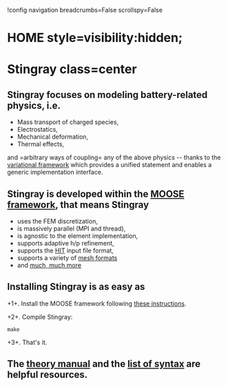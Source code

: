 !config navigation breadcrumbs=False scrollspy=False

# HOME style=visibility:hidden;

# Stingray class=center

## Stingray focuses on modeling battery-related physics, i.e.

- Mass transport of charged species,
- Electrostatics,
- Mechanical deformation,
- Thermal effects,

and =arbitrary ways of coupling= any of the above physics -- thanks to the [variational framework](variational.md) which provides a unified statement and enables a generic implementation interface.

## Stingray is developed within the [MOOSE framework](https://mooseframework.inl.gov), that means Stingray

- uses the FEM discretization,
- is massively parallel (MPI and thread),
- is agnostic to the element implementation,
- supports adaptive h/p refinement,
- supports the [HIT](https://mooseframework.inl.gov/application_usage/input_syntax.html) input file format,
- supports a variety of [mesh formats](https://mooseframework.inl.gov/source/mesh/FileMesh.html)
- and [much, much more](https://mooseframework.inl.gov)

## Installing Stingray is as easy as

+1+. Install the MOOSE framework following [these instructions](https://mooseframework.inl.gov/getting_started/installation/index.html).

+2+. Compile Stingray:

```shell
make
```

+3+. That's it.

## The [theory manual](variational.md) and the [list of syntax](stingray.md) are helpful resources.
